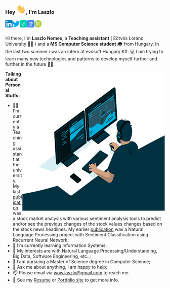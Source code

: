 ### Hey <img alt="👋" src="https://github.com/NemesLaszlo/NemesLaszlo/blob/master/hello.gif?raw=true" width="30" height="30" />, I'm Laszlo

<a href="https://www.linkedin.com/in/laszlo-nemes/">
  <img align="left" alt="NemesLaszlo's LinkdeIn" width="23px" src="https://github.com/NemesLaszlo/NemesLaszlo/blob/master/icons/linkedin.svg" />
</a>
<a href="https://twitter.com/Leslie_Nemes">
  <img align="left" alt="NemesLaszlo's Twitter" width="23px" src="https://github.com/NemesLaszlo/NemesLaszlo/blob/master/icons/twitter.svg" />
</a>
<a href="https://www.researchgate.net/profile/Laszlo-Nemes-4">
  <img align="left" alt="NemesLaszlo's ResearchGate" width="23px" src="https://github.com/NemesLaszlo/NemesLaszlo/blob/master/icons/researchgate.svg" />
</a>
<a href="https://scholar.google.hu/citations?user=Q3FgtVUAAAAJ&hl=en">
  <img align="left" alt="NemesLaszlo's Google Scholar" width="23px" src="https://github.com/NemesLaszlo/NemesLaszlo/blob/master/icons/google_scholar.svg" />
</a>
<a href="https://orcid.org/0000-0001-6167-9369/">
  <img align="left" alt="NemesLaszlo's Orcid" width="23px" src="https://github.com/NemesLaszlo/NemesLaszlo/blob/master/icons/orcid.svg" />
</a>

<br />
<br />

Hi there, I'm **Laszlo Nemes**, a **Teaching assistant** ( Eötvös Lóránd University 👨‍💻 ) and a **MS Computer Science student** 🎓 from Hungary. In the last two summer i was an intern at evosoft Hungary Kft. 💻 I am trying to learn many new technologies and patterns to develop myself further and further in the future 👨‍💼.

  <img align="right" alt="GIF" src="https://github.com/NemesLaszlo/NemesLaszlo/blob/master/code.gif?raw=true" width="450" height="440" />
  
  **Talking about Personal Stuffs:**

- 👨‍💻 I'm currently a Teaching assistant at the university. My last [publication](https://www.tandfonline.com/doi/full/10.1080/24751839.2021.1874252) was a stock market analysis with various sentiment analysis tools to predict and/or see the previous changes of the stock values changes based on the stock news headlines. My earlier [publication](https://www.tandfonline.com/doi/full/10.1080/24751839.2020.1790793) was a Natural Language Processing project with Sentiment Classification using Recurrent Neural Network;
- 🌱 I’m currently learning Information Systems; 
- 🤔 My interests are with Natural Language Processing/Understanding, Big Data, Software Engineering, etc..;
- 💼 I’am pursuing a Master of Science degree in Computer Science;
- 💬 Ask me about anything, I am happy to help;
- 📫 Please email via wow.laszlo@gmail.com to reach me.
- 📝 See my [Resume](https://laszlonemes.com/assets/CV%20-Eng.pdf) or [Portfolio site](https://laszlonemes.com) to get more info.
